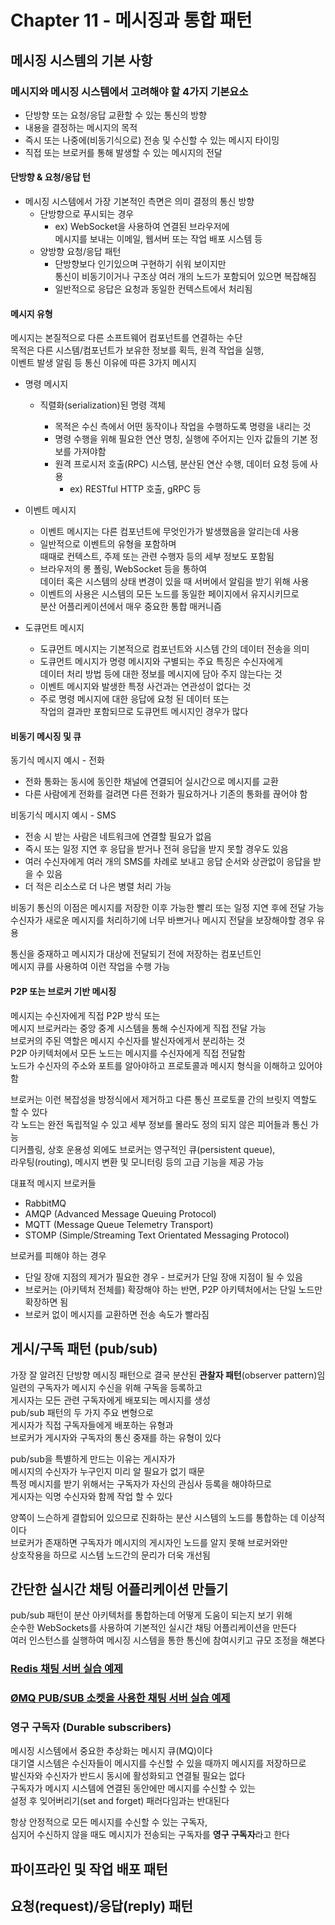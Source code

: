 # Chapter 11 - 메시징과 통합 패턴

## 메시징 시스템의 기본 사항

### 메시지와 메시징 시스템에서 고려해야 할 4가지 기본요소

- 단방향 또는 요청/응답 교환할 수 있는 통신의 방향
- 내용을 결정하는 메시지의 목적
- 즉시 또는 나중에(비동기식으로) 전송 및 수신할 수 있는 메시지 타이밍
- 직접 또는 브로커를 통해 발생할 수 있는 메시지의 전달

#### 단방향 & 요청/응답 턴

- 메시징 시스템에서 가장 기본적인 측면은 의미 결정의 통신 방향
  - 단방향으로 푸시되는 경우
    - ex) WebSocket을 사용하여 연결된 브라우저에  
      메시지를 보내는 이메일, 웹서버 또는 작업 배포 시스템 등
  - 양방향 요청/응답 패턴
    - 단방향보다 인기있으며 구현하기 쉬워 보이지만  
      통신이 비동기이거나 구조상 여러 개의 노드가 포함되어 있으면 복잡해짐
    - 일반적으로 응답은 요청과 동일한 컨텍스트에서 처리됨

#### 메시지 유형

메시지는 본질적으로 다른 소프트웨어 컴포넌트를 연결하는 수단  
목적은 다른 시스템/컴포넌트가 보유한 정보를 획득, 원격 작업을 실행,  
이벤트 발생 알림 등 통신 이유에 따른 3가지 메시지

- 명령 메시지

  - 직렬화(serialization)된 명령 객체

    - 목적은 수신 측에서 어떤 동작이나 작업을 수행하도록 명령을 내리는 것
    - 명령 수행을 위해 필요한 연산 명칭, 실행에 주어지는 인자 값들의 기본 정보를 가져야함
    - 원격 프로시저 호출(RPC) 시스템, 분산된 연산 수행, 데이터 요청 등에 사용
      - ex) RESTful HTTP 호출, gRPC 등

- 이벤트 메시지

  - 이벤트 메시지는 다른 컴포넌트에 무엇인가가 발생했음을 알리는데 사용
  - 일반적으로 이벤트의 유형을 포함하며  
    때때로 컨텍스트, 주제 또는 관련 수행자 등의 세부 정보도 포함됨
  - 브라우저의 롱 폴링, WebSocket 등을 통하여  
    데이터 혹은 시스템의 상태 변경이 있을 때 서버에서 알림을 받기 위해 사용
  - 이벤트의 사용은 시스템의 모든 노드를 동일한 페이지에서 유지시키므로  
    분산 어플리케이션에서 매우 중요한 통합 매커니즘

- 도큐먼트 메시지

  - 도큐먼트 메시지는 기본적으로 컴포넌트와 시스템 간의 데이터 전송을 의미
  - 도큐먼트 메시지가 명령 메시지와 구별되는 주요 특징은 수신자에게  
    데이터 처리 방법 등에 대한 정보를 메시지에 담아 주지 않는다는 것
  - 이벤트 메시지와 발생한 특정 사건과는 연관성이 없다는 것
  - 주로 명령 메시지에 대한 응답에 요청 된 데이터 또는  
    작업의 결과만 포함되므로 도큐먼트 메시지인 경우가 많다

#### 비동기 메시징 및 큐

동기식 메시지 예시 - 전화

- 전화 통화는 동시에 동인한 채널에 연결되어 실시간으로 메시지를 교환
- 다른 사람에게 전화를 걸려면 다른 전화가 필요하거나 기존의 통화를 끊어야 함

비동기식 메시지 예시 - SMS

- 전송 시 받는 사람은 네트워크에 연결할 필요가 없음
- 즉시 또는 일정 지연 후 응답을 받거나 전혀 응답을 받지 못할 경우도 있음
- 여러 수신자에게 여러 개의 SMS를 차례로 보내고 응답 순서와 상관없이 응답을 받을 수 있음
- 더 적은 리소스로 더 나은 병렬 처리 가능

비동기 통신의 이점은 메시지를 저장한 이후 가능한 빨리 또는 일정 지연 후에 전달 가능  
수신자가 새로운 메시지를 처리하기에 너무 바쁘거나 메시지 전달을 보장해야할 경우 유용

통신을 중재하고 메시지가 대상에 전달되기 전에 저장하는 컴포넌트인  
메시지 큐를 사용하여 이런 작업을 수행 가능

#### P2P 또는 브로커 기반 메시징

메시지는 수신자에게 직접 P2P 방식 또는  
메시지 브로커라는 중앙 중계 시스템을 통해 수신자에게 직접 전달 가능  
브로커의 주된 역할은 메시지 수신자를 발신자에게서 분리하는 것  
P2P 아키텍처에서 모든 노드는 메시지를 수신자에게 직접 전달함  
노드가 수신자의 주소와 포트를 알아야하고 프로토콜과 메시지 형식을 이해하고 있어야함

브로커는 이런 복잡성을 방정식에서 제거하고 다른 통신 프로토콜 간의 브릿지 역할도 할 수 있다  
각 노드는 완전 독립적일 수 있고 세부 정보를 몰라도 정의 되지 않은 피어들과 통신 가능  
디커플링, 상호 운용성 외에도 브로커는 영구적인 큐(persistent queue),  
라우팅(routing), 메시지 변환 및 모니터링 등의 고급 기능을 제공 가능

대표적 메시지 브로커들

- RabbitMQ
- AMQP (Advanced Message Queuing Protocol)
- MQTT (Message Queue Telemetry Transport)
- STOMP (Simple/Streaming Text Orientated Messaging Protocol)

브로커를 피해야 하는 경우

- 단일 장애 지점의 제거가 필요한 경우 - 브로커가 단일 장애 지점이 될 수 있음
- 브로커는 (아키텍처 전체를) 확장해야 하는 반면, P2P 아키텍처에서는 단일 노드만 확장하면 됨
- 브로커 없이 메시지를 교환하면 전송 속도가 빨라짐

## 게시/구독 패턴 (pub/sub)

가장 잘 알려진 단방향 메시징 패턴으로 결국 분산된 **관찰자 패턴**(observer pattern)임  
일련의 구독자가 메시지 수신을 위해 구독을 등록하고  
게시자는 모든 관련 구독자에게 배포되는 메시지를 생성  
pub/sub 패턴의 두 가지 주요 변형으로  
게시자가 직접 구독자들에게 배포하는 유형과  
브로커가 게시자와 구독자의 통신 중재를 하는 유형이 있다

pub/sub을 특별하게 만드는 이유는 게시자가  
메시지의 수신자가 누구인지 미리 알 필요가 없기 때문  
특정 메시지를 받기 위해서는 구독자가 자신의 관심사 등록을 해야하므로  
게시자는 익명 수신자와 함께 작업 할 수 있다

양쪽이 느슨하게 결합되어 있으므로 진화하는 분산 시스템의 노드를 통합하는 데 이상적이다  
브로커가 존재하면 구독자가 메시지의 게시자인 노드를 알지 못해 브로커와만  
상호작용을 하므로 시스템 노드간의 문리가 더욱 개선됨

## 간단한 실시간 채팅 어플리케이션 만들기

pub/sub 패턴이 분산 아키텍처를 통합하는데 어떻게 도움이 되는지 보기 위해  
순수한 WebSockets를 사용하여 기본적인 실시간 채팅 어플리케이션을 만든다  
여러 인스턴스를 실행하여 메시징 시스템을 통한 통신에 참여시키고 규모 조정을 해본다

### [Redis 채팅 서버 실습 예제](redis-real-time-chat-app)

### [ØMQ PUB/SUB 소켓을 사용한 채팅 서버 실습 예제](zmq-real-time-chat-app)

### 영구 구독자 (Durable subscribers)

메시징 시스템에서 중요한 추상화는 메시지 큐(MQ)이다  
대기열 시스템은 수신자들이 메시지를 수신할 수 있을 때까지 메시지를 저장하므로  
발신자와 수신자가 반드시 동시에 활성화되고 연결될 필요는 없다  
구독자가 메시지 시스템에 연결된 동안에만 메시지를 수신할 수 있는  
설정 후 잊어버리기(set and forget) 패러다임과는 반대된다

항상 안정적으로 모든 메시지를 수신할 수 있는 구독자,  
심지어 수신하지 않을 때도 메시지가 전송되는 구독자를 **영구 구독자**라고 한다

## 파이프라인 및 작업 배포 패턴

## 요청(request)/응답(reply) 패턴
